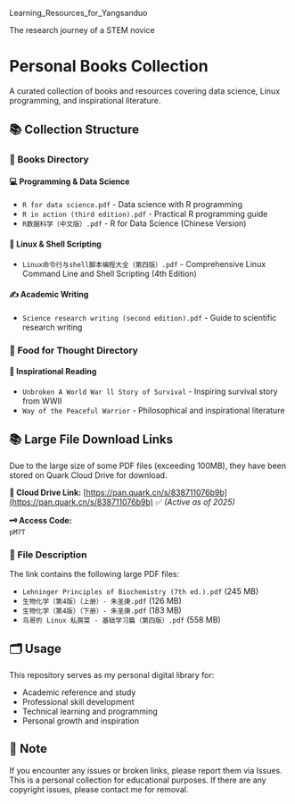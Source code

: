 Learning_Resources_for_Yangsanduo

The research journey of a STEM novice

# Personal Books Collection

A curated collection of books and resources covering data science, Linux programming, and inspirational literature.

## 📚 Collection Structure

### 📁 Books Directory

#### 💻 **Programming & Data Science**
- `R for data science.pdf` - Data science with R programming
- `R in action (third edition).pdf` - Practical R programming guide
- `R数据科学（中文版）.pdf` - R for Data Science (Chinese Version)

#### 🐧 **Linux & Shell Scripting**
- `Linux命令行与shell脚本编程大全（第四版）.pdf` - Comprehensive Linux Command Line and Shell Scripting (4th Edition)

#### ✍️ **Academic Writing**
- `Science research writing (second edition).pdf` - Guide to scientific research writing

### 📁 Food for Thought Directory

#### 📖 **Inspirational Reading**
- `Unbroken A World War ll Story of Survival` - Inspiring survival story from WWII
- `Way of the Peaceful Warrior` - Philosophical and inspirational literature

## 📚 Large File Download Links

Due to the large size of some PDF files (exceeding 100MB), they have been stored on Quark Cloud Drive for download.

**🔗 Cloud Drive Link:**
[https://pan.quark.cn/s/838711076b9b](https://pan.quark.cn/s/838711076b9b) ✅ *(Active as of 2025)*

**🗝️ Access Code:**  
`pM7T`

### 📁 File Description

The link contains the following large PDF files:
- `Lehninger Principles of Biochemistry (7th ed.).pdf` (245 MB)
- `生物化学（第4版）（上册）- 朱圣庚.pdf` (126 MB)
- `生物化学（第4版）（下册）- 朱圣庚.pdf` (183 MB)
- `鸟哥的 Linux 私房菜 - 基础学习篇（第四版）.pdf` (558 MB)

## 🗂️ Usage

This repository serves as my personal digital library for:
- Academic reference and study
- Professional skill development
- Technical learning and programming
- Personal growth and inspiration

## 📝 Note

If you encounter any issues or broken links, please report them via Issues.
This is a personal collection for educational purposes. If there are any copyright issues, please contact me for removal.
